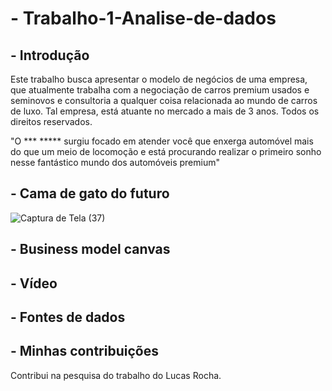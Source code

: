 # - Trabalho-1-Analise-de-dados 

## - Introdução
Este trabalho busca apresentar o modelo de negócios de uma empresa, que atualmente trabalha com a negociação de carros premium usados e seminovos e consultoria a qualquer coisa relacionada ao mundo de carros de luxo. Tal empresa, está atuante no mercado a mais de 3 anos. Todos os direitos reservados.

"O *** ***** surgiu focado em atender você que enxerga automóvel mais do que um meio de locomoção e está procurando realizar o primeiro sonho nesse fantástico mundo dos automóveis premium"
## - Cama de gato do futuro
![Captura de Tela (37)](https://user-images.githubusercontent.com/84390274/197639927-90d03460-286c-45b6-afcf-5e8caac64542.png)

## - Business model canvas

## - Vídeo

## - Fontes de dados

## - Minhas contribuições 
Contribui na pesquisa do trabalho do Lucas Rocha.
